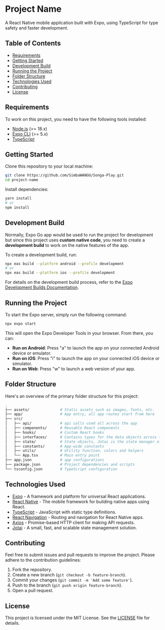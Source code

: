 
# Project Name

A React Native mobile application built with Expo, using TypeScript for type safety and faster development.

## Table of Contents

- [Requirements](#requirements)
- [Getting Started](#getting-started)
- [Development Build](#development-build)
- [Running the Project](#running-the-project)
- [Folder Structure](#folder-structure)
- [Technologies Used](#technologies-used)
- [Contributing](#contributing)
- [License](#license)

## Requirements

To work on this project, you need to have the following tools installed:

- [Node.js](https://nodejs.org/en/) (>= 18.x)
- [Expo CLI](https://docs.expo.dev/get-started/installation/) (>= 5.x)
- [TypeScript](https://www.typescriptlang.org/)

## Getting Started

Clone this repository to your local machine:

```bash
git clone https://github.com/SimbaWANGU/Songa-Play.git
cd project-name
```

Install dependencies:

```bash
yarn install
# or
npm install
```

## Development Build

Normally, Expo Go app would be used to run the project for development but since this project uses **custom native code**, you need to create a **development build** to work on the native features of the app.

To create a development build, run:

```bash
npx eas build --platform android --profile development
# or
npx eas build --platform ios --profile development
```

For details on the development build process, refer to the [Expo Development Builds Documentation](https://docs.expo.dev/development/introduction/).

## Running the Project

To start the Expo server, simply run the following command:

```bash
npx expo start
```

This will open the Expo Developer Tools in your browser. From there, you can:

- **Run on Android**: Press "a" to launch the app on your connected Android device or emulator.
- **Run on iOS**: Press "i" to launch the app on your connected iOS device or simulator.
- **Run on Web**: Press "w" to launch a web version of your app.

## Folder Structure

Here's an overview of the primary folder structure for this project:

```bash
.
├── assets/              # Static assets such as images, fonts, etc.
├── app/                 # App entry, all app routes start from here
├── src/
│   ├── api/             # api calls used all across the app
│   ├── components/      # Reusable React components
│   ├── hooks/           # Custom React hooks
│   ├── interfaces/      # Contains types for the data objects across the app
│   ├── state/           # State objects, Jotai is the state manager of choice
│   ├── constants/       # App-wide constants
│   ├── utils/           # Utility function, colors and helpers
│   └── App.tsx          # Main entry point
├── app.json             # app configurations
├── package.json         # Project dependencies and scripts
└── tsconfig.json        # TypeScript configuration

```

## Technologies Used

- [Expo](https://expo.dev/) - A framework and platform for universal React applications.
- [React Native](https://reactnative.dev/) - The mobile framework for building native apps using React.
- [TypeScript](https://www.typescriptlang.org/) - JavaScript with static type definitions.
- [React Navigation](https://reactnavigation.org/) - Routing and navigation for React Native apps.
- [Axios](https://axios-http.com/) - Promise-based HTTP client for making API requests.
- [Jotai](https://jotai.org/docs/introduction) - A small, fast, and scalable state management solution.

## Contributing

Feel free to submit issues and pull requests to improve the project. Please adhere to the contribution guidelines:

1. Fork the repository.
2. Create a new branch (`git checkout -b feature-branch`).
3. Commit your changes (`git commit -m 'Add some feature'`).
4. Push to the branch (`git push origin feature-branch`).
5. Open a pull request.

## License

This project is licensed under the MIT License. See the [LICENSE](LICENSE) file for details.
